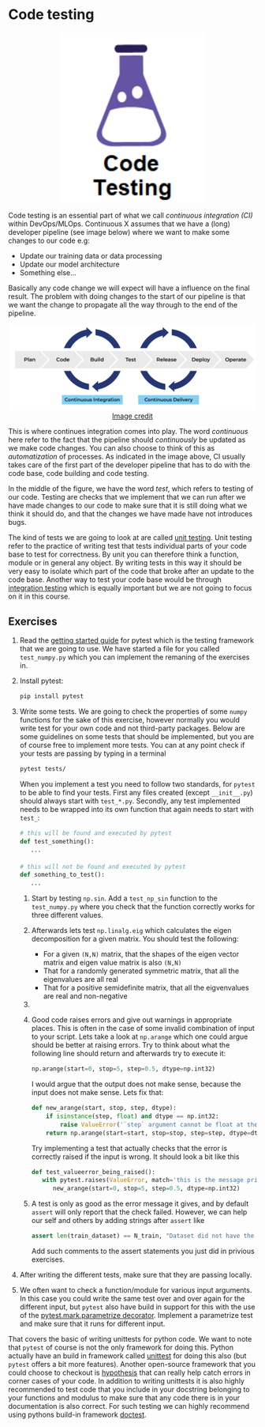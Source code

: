 # Code testing

<p align="center">
  <img src="../figures/code_testing.png" width="300">
</p>

Code testing is an essential part of what we call *continuous integration (CI)* within DevOps/MLOps. Continuous X
assumes that we have a (long) developer pipeline (see image below) where we want to make some changes to our code e.g:

* Update our training data or data processing
* Update our model architecture
* Something else...

Basically any code change we will expect will have a influence on the final result. The problem with
doing changes to the start of our pipeline is that we want the change to propagate all the way through
to the end of the pipeline.

<p align="center">
  <img src="../figures/continuous_x.png" width="1000">
  <br>
  <a href="https://faun.pub/most-popular-ci-cd-pipelines-and-tools-ccfdce429867"> Image credit </a>
</p>

This is where continues integration comes into play. The word *continuous* here refer to the fact that the pipeline
should *continuously* be updated as we make code changes. You can also choose to think of this as *automatization* of
processes. As indicated in the image above, CI usually takes care of the first part of the developer pipeline that has
to do with the code base, code building and code testing.

In the middle of the figure, we have the word *test*, which refers to testing of our code. Testing are checks that we
implement that we can run after we have made changes to our code to make sure that it is still doing what we think it
should do, and that the changes we have made have not introduces bugs.

The kind of tests we are going to look at are called [unit testing](https://en.wikipedia.org/wiki/Unit_testing). Unit
testing refer to the practice of writing test that tests individual parts of your code base to test for correctness. By
unit you can therefore think a function, module or in general any object. By writing tests in this way it should be
very easy to isolate which part of the code that broke after an update to the code base. Another way to test your code
base would be through [integration testing](https://en.wikipedia.org/wiki/Integration_testing) which is equally
important but we are not going to focus on it in this course.

## Exercises

1. Read the [getting started guide](https://docs.pytest.org/en/6.2.x/getting-started.html) for pytest which is the
   testing framework that we are going to use. We have started a file for you called `test_numpy.py` which you can
   implement the remaning of the exercises in.

2. Install pytest:

   ```bash
   pip install pytest
   ```

4. Write some tests. We are going to check the properties of some `numpy` functions for the sake of this exercise,
   however normally you would write test for your own code and not third-party packages. Below are some guidelines on
   some tests that should be implemented, but you are of course free to implement more tests. You can at any point check
   if your tests are passing by typing in a terminal

   ```bash
   pytest tests/
   ```

   When you implement a test you need to follow two standards, for `pytest` to be able to find your tests. First any
   files created (except `__init__.py`) should always start with `test_*.py`. Secondly, any test implemented needs to be
   wrapped into its own function that again needs to start with `test_`:

   ```python
   # this will be found and executed by pytest
   def test_something():
      ...

   # this will not be found and executed by pytest
   def something_to_test():
      ...
   ```

   1. Start by testing `np.sin`. Add a `test_np_sin` function to the `test_numpy.py` where you check that the function
      correctly works for three different values.

   2. Afterwards lets test `np.linalg.eig` which calculates the eigen decomposition for a given matrix. You should test
      the following:

      * For a given `(N,N)` matrix, that the shapes of the eigen vector matrix and eigen value matrix is also `(N,N)`
      * That for a randomly generated symmetric matrix, that all the eigenvalues are all real
      * That for a positive semidefinite matrix, that all the eigvenvalues are real and non-negative

   3.


   5. Good code raises errors and give out warnings in appropriate places. This is often in the case of some invalid
      combination of input to your script. Lets take a look at `np.arange` which one could argue should be better at
      raising errors. Try to think about what the following line should return and afterwards try to execute it:

      ```python
      np.arange(start=0, stop=5, step=0.5, dtype=np.int32)
      ```

      I would argue that the output does not make sense, because the input does not make sense. Lets fix that:

      ```python
      def new_arange(start, stop, step, dtype):
          if isinstance(step, float) and dtype == np.int32:
              raise ValueError('`step` argument cannot be float at the same time as argument `dtype` being int')
          return np.arange(start=start, stop=stop, step=step, dtype=dtype)
      ```

      Try implementing a test that actually checks that the error is correctly raised if the input is wrong. It should
      look a bit like this

      ```python
      def test_valueerror_being_raised():
         with pytest.raises(ValueError, match='this is the message printed')
            new_arange(start=0, stop=5, step=0.5, dtype=np.int32)
      ```

   6. A test is only as good as the error message it gives, and by default `assert` will only report that the check
      failed. However, we can help our self and others by adding strings after `assert` like

      ```python
      assert len(train_dataset) == N_train, "Dataset did not have the correct number of samples"
      ```

      Add such comments to the assert statements you just did in privious exercises.

5. After writing the different tests, make sure that they are passing locally.

6. We often want to check a function/module for various input arguments. In this case you could
   write the same test over and over again for the different input, but `pytest` also have build
   in support for this with the use of the
   [pytest.mark.parametrize decorator](https://docs.pytest.org/en/6.2.x/parametrize.html).
   Implement a parametrize test and make sure that it runs for different input.

That covers the basic of writing unittests for python code. We want to note that `pytest` of course is not the only
framework for doing this. Python actually have an build in framework called
[unittest](https://docs.python.org/3/library/unittest.html) for doing this also (but `pytest` offers a bit more
features). Another open-source framework that you could choose to checkout is
[hypothesis](https://github.com/HypothesisWorks/hypothesis) that can really help catch errors in corner cases of your
code. In addition to writing unittests it is also highly recommended to test code that you include in your
docstring belonging to your functions and modulus to make sure that any code there is in your documentation is also
correct. For such testing we can highly recommend using pythons build-in framework
[doctest](https://docs.python.org/3/library/doctest.html).
